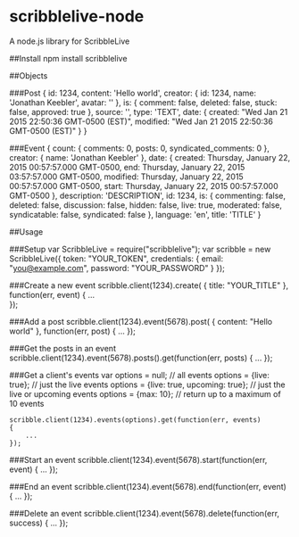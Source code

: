 # scribblelive-node
A node.js library for ScribbleLive

##Install
    npm install scribblelive

##Objects

###Post
	{ 
		id: 1234,
		content: 'Hello world',
		creator: { id: 1234, name: 'Jonathan Keebler', avatar: '' },
		is: { comment: false, deleted: false, stuck: false, approved: true },
		source: '',
		type: 'TEXT',
		date: 
		{ 
			created: "Wed Jan 21 2015 22:50:36 GMT-0500 (EST)",
			modified: "Wed Jan 21 2015 22:50:36 GMT-0500 (EST)" 
		}
	}

###Event
	{
	  count: { comments: 0, posts: 0, syndicated_comments: 0 },
	  creator: { name: 'Jonathan Keebler' },
	  date: {
	    created: Thursday, January 22, 2015 00:57:57.000 GMT-0500,
	    end: Thursday, January 22, 2015 03:57:57.000 GMT-0500,
	    modified: Thursday, January 22, 2015 00:57:57.000 GMT-0500,
	    start: Thursday, January 22, 2015 00:57:57.000 GMT-0500
	  },
	  description: 'DESCRIPTION',
	  id: 1234,
	  is: {
	    commenting: false,
	    deleted: false,
	    discussion: false,
	    hidden: false,
	    live: true,
	    moderated: false,
	    syndicatable: false,
	    syndicated: false
	  },
	  language: 'en',
	  title: 'TITLE'
	}


##Usage    

###Setup
    var ScribbleLive = require("scribblelive");
    var scribble = new ScribbleLive({
		token: "YOUR_TOKEN",
		credentials: {
			email: "you@example.com",
			password: "YOUR_PASSWORD"
		}
	});

###Create a new event
	scribble.client(1234).create(
	{
		title: "YOUR_TITLE"
	}, function(err, event)
	{
		...			
	});

###Add a post
	scribble.client(1234).event(5678).post(
	{
		content: "Hello world"
	}, function(err, post)
	{
		...
	});
	
###Get the posts in an event
	scribble.client(1234).event(5678).posts().get(function(err, posts)
	{
		...
	});
	
###Get a client's events
	var options = null; // all events
	options = {live: true}; // just the live events
	options = {live: true, upcoming: true}; // just the live or upcoming events
	options = {max: 10}; // return up to a maximum of 10 events
		
	scribble.client(1234).events(options).get(function(err, events)
	{
		...
	});

###Start an event
	scribble.client(1234).event(5678).start(function(err, event)
	{
		...
	});
	
###End an event
	scribble.client(1234).event(5678).end(function(err, event)
	{
		...
	});
	
###Delete an event
	scribble.client(1234).event(5678).delete(function(err, success)
	{
		...
	});
